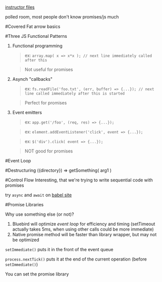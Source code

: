 [instructor files](https://github.com/martypdx/workshop-promises-fat-arrows)

polled room, most people don't know promises/js much

#Covered Fat arrow basics

#Three JS Functional Patterns

1. Functional programming

    > ex: `array.map( x => x*x ); // next line immediately called after this`
    
    > Not useful for promises

2. Asynch "callbacks"

    > ex: `fs.readFile('foo.txt', (err, buffer) => {...}); // next line called immediately after this is started`
    
    > Perfect for promises

3. Event emitters
    
    > ex: `app.get('/foo', (req, res) => {...});`
    
    > ex: `element.addEventListener('click', event => {...});`
    
    > ex: `$('div').click( event => {...});`
    
    > NOT good for promises

#Event Loop

#Destructuring
({directory}) => getSomething( arg1 )


#Control Flow
Interesting, that we're trying to write sequential code with promises

try `async` and `await` on [babel site](https://babeljs.io/repl/)

#Promise Libraries

Why use something else (or not)?

1. Bluebird will optimize *event loop* for efficiency and timing (setTimeout actually takes 5ms, when using other calls could be more immediate)
2. Native promise method will be faster than library wrapper, but may not be optimized

`setImmediate()` puts it in the front of the event queue

`process.nextTick()` puts it at the end of the current operation (before `setImmediate()`)

You can set the promise library
